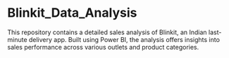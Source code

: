 # Blinkit_Data_Analysis
This repository contains a detailed sales analysis of Blinkit, an Indian last-minute delivery app. Built using Power BI, the analysis offers insights into sales performance across various outlets and product categories.

